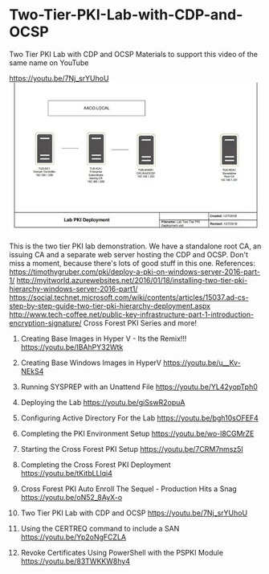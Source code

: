 # Two-Tier-PKI-Lab-with-CDP-and-OCSP
Two Tier PKI Lab with CDP and OCSP Materials to support this video of the same name on YouTube

https://youtu.be/7Nj_srYUhoU
![Two-Tier-PKI-Lab-with-CDP-and-OCSP](https://github.com/ShotokuTech/Two-Tier-PKI-Lab-with-CDP-and-OCSP/blob/main/Thumb.jpg)


This is the two tier PKI lab demonstration. We have a standalone root CA, an issuing CA and a separate web server hosting the CDP and OCSP. Don't miss a moment, because there's lots of good stuff in this one.
References:
https://timothygruber.com/pki/deploy-a-pki-on-windows-server-2016-part-1/
http://myitworld.azurewebsites.net/2016/01/18/installing-two-tier-pki-hierarchy-windows-server-2016-part1/
https://social.technet.microsoft.com/wiki/contents/articles/15037.ad-cs-step-by-step-guide-two-tier-pki-hierarchy-deployment.aspx
http://www.tech-coffee.net/public-key-infrastructure-part-1-introduction-encryption-signature/
Cross Forest PKI Series and more!
1)  Creating Base Images in Hyper V - Its the Remix!!!
https://youtu.be/IBAhPY32Wtk

2)  Creating Base Windows Images in HyperV
https://youtu.be/u__Kv-NEkS4

3)  Running SYSPREP with an Unattend File
https://youtu.be/YL42yopTph0

4)  Deploying the Lab
https://youtu.be/giSswR2opuA

5)  Configuring Active Directory For the Lab
https://youtu.be/bgh10sOFEF4

6)  Completing the PKI Environment Setup
https://youtu.be/wo-l8CGMrZE

7)  Starting the Cross Forest PKI Setup
https://youtu.be/7CRM7nmsz5I

8)  Completing the Cross Forest PKI Deployment
https://youtu.be/tKitbLLlqi4

9)  Cross Forest PKI Auto Enroll The Sequel - Production Hits a Snag
https://youtu.be/oN52_8AyX-o

10) Two Tier PKI Lab with CDP and OCSP
https://youtu.be/7Nj_srYUhoU

11) Using the CERTREQ command to include a SAN
https://youtu.be/Yp2oNgFCZLA

12) Revoke Certificates Using PowerShell with the PSPKI Module
https://youtu.be/83TWKKW8hy4
